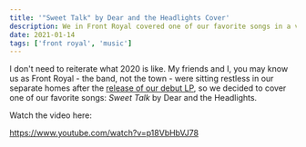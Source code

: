 ```yaml
---
title: '"Sweet Talk" by Dear and the Headlights Cover'
description: We in Front Royal covered one of our favorite songs in a very 2020 way - individually tracking our parts in the comfort of our own homes.
date: 2021-01-14
tags: ['front royal', 'music']
---
```

I don't need to reiterate what 2020 is like. My friends and I, you may know us as Front Royal - the band, not the town - were sitting restless in our separate homes after the [release of our debut LP](https://frontroyalmd.bandcamp.com), so we decided to cover one of our favorite songs: _Sweet Talk_ by Dear and the Headlights.

Watch the video here:

https://www.youtube.com/watch?v=p18VbHbVJ78

